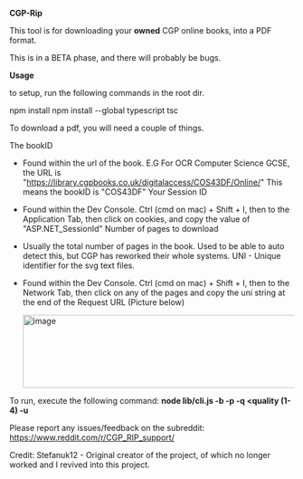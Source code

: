 **CGP-Rip**

This tool is for downloading your **owned** CGP online books, into a PDF format.

This is in a BETA phase, and there will probably be bugs.


**Usage**

to setup, run the following commands in the root dir.

npm install
npm install --global typescript
tsc

To download a pdf, you will need a couple of things.

The bookID
  - Found within the url of the book.
    E.G For OCR Computer Science GCSE, the URL is "https://library.cgpbooks.co.uk/digitalaccess/COS43DF/Online/"
    This means the bookID is "COS43DF"
Your Session ID
  - Found within the Dev Console.
    Ctrl (cmd on mac) + Shift + I, then to the Application Tab, then click on cookies, and copy the value of "ASP.NET_SessionId"
Number of pages to download
  - Usually the total number of pages in the book. Used to be able to auto detect this, but CGP has reworked their whole systems.
UNI - Unique identifier for the svg text files.
  - Found within the Dev Console.
    Ctrl (cmd on mac) + Shift + I, then to the Network Tab, then click on any of the pages and copy the uni string at the end of the Request URL (Picture below)


    <img width="507" height="129" alt="image" src="https://github.com/user-attachments/assets/97ad520c-30dd-4220-965d-ed75be33e0bc" />



To run, execute the following command:
**node lib/cli.js -b <bookid> -p <pages> -q <quality (1-4) -u <UNI string>**

Please report any issues/feedback on the subreddit: https://www.reddit.com/r/CGP_RIP_support/



Credit: Stefanuk12 - Original creator of the project, of which no longer worked and I revived into this project.





